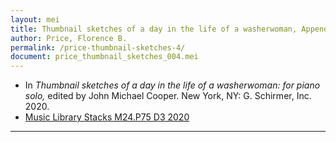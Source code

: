 ```yaml
---
layout: mei
title: Thumbnail sketches of a day in the life of a washerwoman, Appendix II. Dreaming at the washtub
author: Price, Florence B.
permalink: /price-thumbnail-sketches-4/
document: price_thumbnail_sketches_004.mei
---
```


- In *Thumbnail sketches of a day in the life of a washerwoman: for piano solo,* edited by John Michael Cooper. New York, NY: G. Schirmer, Inc. 2020.
- <a href="https://tufts-primo.hosted.exlibrisgroup.com/permalink/f/bnf7qa/01TUN_ALMA21275628710003851" target="_blank"> Music Library Stacks M24.P75 D3 2020</a>

---
